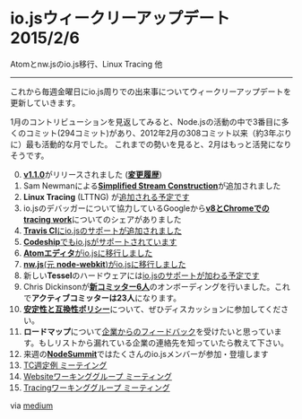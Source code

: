 # io.jsウィークリーアップデート 2015/2/6
Atomとnw.jsのio.js移行、Linux Tracing 他

---
これから毎週金曜日にio.js周りでの出来事についてウィークリーアップデートを更新していきます。

1月のコントリビューションを見返してみると、Node.jsの活動の中で3番目に多くのコミット(294コミット)があり、2012年2月の308コミット以来（約3年ぶりに）最も活動的な月でした。
これまでの勢いを見ると、2月はもっと活発になりそうです。

0. [**v1.1.0**](https://iojs.org/dist/v1.1.0/)がリリースされました ([**変更履歴**](https://github.com/iojs/io.js/blob/v1.x/CHANGELOG.md#2015-02-03-version-110-chrisdickinson))
0. Sam Newmanによる[**Simplified Stream Construction**](https://github.com/iojs/io.js/commit/50daee7243a3f987e1a28d93c43f913471d6885a)が追加されました
0. **Linux Tracing** (LTTNG) が[追加される予定です](https://github.com/iojs/io.js/pull/702)
0. io.jsのデバッガーについて協力しているGoogleから[**v8とChromeでのtracing work**](https://github.com/iojs/io.js/issues/671#issuecomment-73191538)についてのシェアがありました
0. [**Travis CI**にio.jsのサポートが追加されました](http://docs.travis-ci.com/user/build-environment-updates/2015-02-03/)
0. [**Codeship**でもio.jsがサポートされています](https://codeship.com/documentation/languages/nodejs/#iojs)
0. [**Atomエディタ**がio.jsに移行しました](https://github.com/atom/atom/releases/tag/v0.177.0)
0. [**nw.js**(元 **node-webkit**)がio.jsに移行しました](https://github.com/nwjs/nw.js/issues/2742)
0. 新しい**Tessel**のハードウェアには[io.jsのサポートが加わる予定です](http://blog.technical.io/post/110115579867/upcoming-hardware-from-technical-machine)
0. Chris Dickinsonが[**新コミッター6人**](https://github.com/iojs/io.js/issues/680#issuecomment-73089691)のオンボーディングを行いました。これで**アクティブコミッターは23人**になります。
0. [**安定性と互換性ポリシー**](https://github.com/iojs/io.js/issues/725)について、ぜひディスカッションに参加してください。
0. **ロードマップ**について[企業からのフィードバック](https://github.com/iojs/roadmap/issues/13)を受けたいと思っています。もしリストから漏れている企業の連絡先を知っていたら教えて下さい。
0. 来週の[**NodeSummit**](http://nodesummit.com/)ではたくさんのio.jsメンバーが参加・登壇します
0. [TC週定例 ミーテイング](https://www.youtube.com/watch?v=IhXa2FmtBI4)
0. [Websiteワーキンググループ ミーティング](https://www.youtube.com/watch?v=SBJaXUA0lSY)
0. [Tracingワーキンググループ ミーティング](https://www.youtube.com/watch?v=Oar2yB5SPtA)

via [medium](https://medium.com/node-js-javascript/io-js-week-of-february-6th-2015-e185388549a4)
